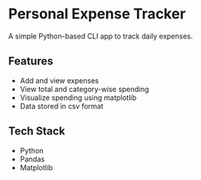 # Personal Expense Tracker

A simple Python-based CLI app to track daily expenses.

## Features
- Add and view expenses
- View total and category-wise spending
- Visualize spending using matplotlib
- Data stored in csv format

## Tech Stack
- Python
- Pandas
- Matplotlib
   
